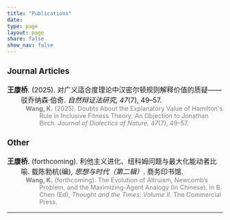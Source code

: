 ```yaml
---
title: "Publications"
date: 
type: page
layout: page
share: false
show_nav: false
---
```


<div style="font-size: 16px;">

### Journal Articles

<div style="text-indent: -2em; padding-left: 2em; margin-bottom: 1em;">
  <strong>王康桥</strong>. (2025). 对广义适合度理论中汉密尔顿规则解释价值的质疑——驳乔纳森·伯奇. <em>自然辩证法研究, 47</em>(7), 49–57.
  <div style="color: gray; font-size: 90%; margin-left: 3em;">
    <strong>Wang, K.</strong> (2025). Doubts About the Explanatory Value of Hamilton's Rule in Inclusive Fitness Theory: An Objection to Jonathan Birch. <em>Journal of Dialectics of Nature, 47</em>(7), 49–57.
  </div>
</div>


### Other

<div style="text-indent: -2em; padding-left: 2em; margin-bottom: 1em;">
  <strong>王康桥</strong>. (forthcoming). 利他主义进化、纽科姆问题与最大化能动者比喻. 载陈勃杭(编), <em>思想与时代（第二辑）</em>. 商务印书馆.
  <div style="color: gray; font-size: 90%; margin-left: 3em;">
    <strong>Wang, K.</strong> (forthcoming). The Evolution of Altruism, Newcomb’s Problem, and the Maximizing-Agent Analogy (in Chinese). In B. Chen (Ed), <em>Thought and the Times: Volume II</em>. The Commercial Press.
  </div>
</div>


</div>

---

